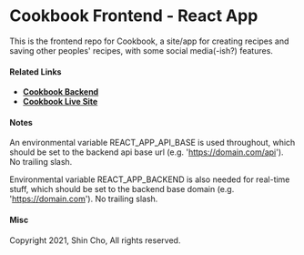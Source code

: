 # Cookbook Frontend - React App

This is the frontend repo for Cookbook, a site/app for creating recipes and saving other peoples' recipes, with some social media(-ish?) features. 

#### Related Links

* [**Cookbook Backend**](https://github.com/choshin314/cookbook-backend)
* [**Cookbook Live Site**](https://cookbookshare.com)

#### Notes

An environmental variable REACT_APP_API_BASE is used throughout, which should be set to the backend api base url (e.g. 'https://domain.com/api').  No trailing slash.

Environmental variable REACT_APP_BACKEND is also needed for real-time stuff, which should be set to the backend base domain (e.g. 'https://domain.com').  No trailing slash.  

#### Misc

Copyright 2021, Shin Cho, All rights reserved.

